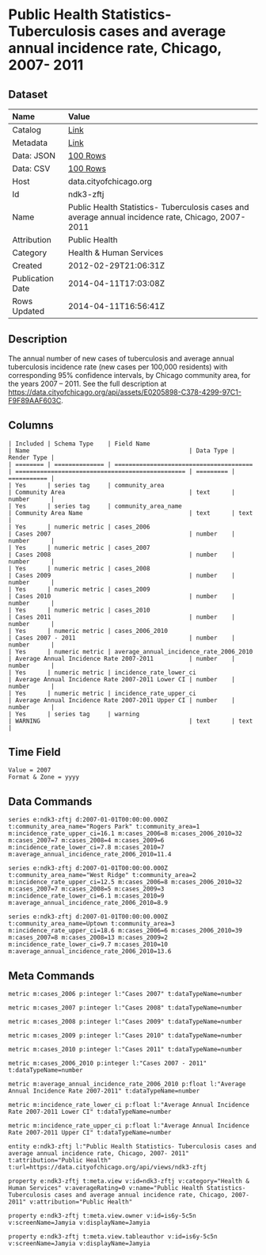 # Public Health Statistics- Tuberculosis cases and average annual incidence rate, Chicago, 2007- 2011

## Dataset

| Name | Value |
| :--- | :---- |
| Catalog | [Link](https://catalog.data.gov/dataset/public-health-statistics-tuberculosis-cases-and-average-annual-incidence-rate-chicago-2007-4fe37) |
| Metadata | [Link](https://data.cityofchicago.org/api/views/ndk3-zftj) |
| Data: JSON | [100 Rows](https://data.cityofchicago.org/api/views/ndk3-zftj/rows.json?max_rows=100) |
| Data: CSV | [100 Rows](https://data.cityofchicago.org/api/views/ndk3-zftj/rows.csv?max_rows=100) |
| Host | data.cityofchicago.org |
| Id | ndk3-zftj |
| Name | Public Health Statistics- Tuberculosis cases and average annual incidence rate, Chicago, 2007- 2011 |
| Attribution | Public Health |
| Category | Health & Human Services |
| Created | 2012-02-29T21:06:31Z |
| Publication Date | 2014-04-11T17:03:08Z |
| Rows Updated | 2014-04-11T16:56:41Z |

## Description

The annual number of new cases of tuberculosis and average annual tuberculosis incidence rate (new cases per 100,000 residents) with corresponding 95% confidence intervals, by Chicago community area, for the years 2007 – 2011.  See the full description at https://data.cityofchicago.org/api/assets/E0205898-C378-4299-97C1-F9F89AAF603C.

## Columns

```ls
| Included | Schema Type    | Field Name                              | Name                                             | Data Type | Render Type |
| ======== | ============== | ======================================= | ================================================ | ========= | =========== |
| Yes      | series tag     | community_area                          | Community Area                                   | text      | number      |
| Yes      | series tag     | community_area_name                     | Community Area Name                              | text      | text        |
| Yes      | numeric metric | cases_2006                              | Cases 2007                                       | number    | number      |
| Yes      | numeric metric | cases_2007                              | Cases 2008                                       | number    | number      |
| Yes      | numeric metric | cases_2008                              | Cases 2009                                       | number    | number      |
| Yes      | numeric metric | cases_2009                              | Cases 2010                                       | number    | number      |
| Yes      | numeric metric | cases_2010                              | Cases 2011                                       | number    | number      |
| Yes      | numeric metric | cases_2006_2010                         | Cases 2007 - 2011                                | number    | number      |
| Yes      | numeric metric | average_annual_incidence_rate_2006_2010 | Average Annual Incidence Rate 2007-2011          | number    | number      |
| Yes      | numeric metric | incidence_rate_lower_ci                 | Average Annual Incidence Rate 2007-2011 Lower CI | number    | number      |
| Yes      | numeric metric | incidence_rate_upper_ci                 | Average Annual Incidence Rate 2007-2011 Upper CI | number    | number      |
| Yes      | series tag     | warning                                 | WARNING                                          | text      | text        |
```

## Time Field

```ls
Value = 2007
Format & Zone = yyyy
```

## Data Commands

```ls
series e:ndk3-zftj d:2007-01-01T00:00:00.000Z t:community_area_name="Rogers Park" t:community_area=1 m:incidence_rate_upper_ci=16.1 m:cases_2006=8 m:cases_2006_2010=32 m:cases_2007=7 m:cases_2008=4 m:cases_2009=6 m:incidence_rate_lower_ci=7.8 m:cases_2010=7 m:average_annual_incidence_rate_2006_2010=11.4

series e:ndk3-zftj d:2007-01-01T00:00:00.000Z t:community_area_name="West Ridge" t:community_area=2 m:incidence_rate_upper_ci=12.5 m:cases_2006=8 m:cases_2006_2010=32 m:cases_2007=7 m:cases_2008=5 m:cases_2009=3 m:incidence_rate_lower_ci=6.1 m:cases_2010=9 m:average_annual_incidence_rate_2006_2010=8.9

series e:ndk3-zftj d:2007-01-01T00:00:00.000Z t:community_area_name=Uptown t:community_area=3 m:incidence_rate_upper_ci=18.6 m:cases_2006=6 m:cases_2006_2010=39 m:cases_2007=8 m:cases_2008=13 m:cases_2009=2 m:incidence_rate_lower_ci=9.7 m:cases_2010=10 m:average_annual_incidence_rate_2006_2010=13.6
```

## Meta Commands

```ls
metric m:cases_2006 p:integer l:"Cases 2007" t:dataTypeName=number

metric m:cases_2007 p:integer l:"Cases 2008" t:dataTypeName=number

metric m:cases_2008 p:integer l:"Cases 2009" t:dataTypeName=number

metric m:cases_2009 p:integer l:"Cases 2010" t:dataTypeName=number

metric m:cases_2010 p:integer l:"Cases 2011" t:dataTypeName=number

metric m:cases_2006_2010 p:integer l:"Cases 2007 - 2011" t:dataTypeName=number

metric m:average_annual_incidence_rate_2006_2010 p:float l:"Average Annual Incidence Rate 2007-2011" t:dataTypeName=number

metric m:incidence_rate_lower_ci p:float l:"Average Annual Incidence Rate 2007-2011 Lower CI" t:dataTypeName=number

metric m:incidence_rate_upper_ci p:float l:"Average Annual Incidence Rate 2007-2011 Upper CI" t:dataTypeName=number

entity e:ndk3-zftj l:"Public Health Statistics- Tuberculosis cases and average annual incidence rate, Chicago, 2007- 2011" t:attribution="Public Health" t:url=https://data.cityofchicago.org/api/views/ndk3-zftj

property e:ndk3-zftj t:meta.view v:id=ndk3-zftj v:category="Health & Human Services" v:averageRating=0 v:name="Public Health Statistics- Tuberculosis cases and average annual incidence rate, Chicago, 2007- 2011" v:attribution="Public Health"

property e:ndk3-zftj t:meta.view.owner v:id=is6y-5c5n v:screenName=Jamyia v:displayName=Jamyia

property e:ndk3-zftj t:meta.view.tableauthor v:id=is6y-5c5n v:screenName=Jamyia v:displayName=Jamyia
```